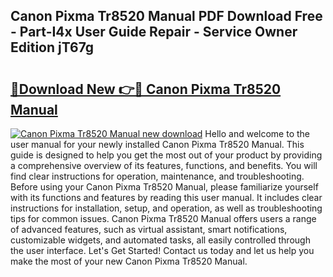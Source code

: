 ## Canon Pixma Tr8520 Manual PDF Download Free - Part-I4x User Guide Repair - Service Owner Edition jT67g

# <h2><a href="http://bc15809.oget.top/?id=Canon+Pixma+Tr8520+Manual">🔗Download New 👉🔴 Canon Pixma Tr8520 Manual</a></h2>

[![Canon Pixma Tr8520 Manual new download](https://i.imgur.com/5g1atiW.png)](http://bc15809.oget.top/?id=Canon+Pixma+Tr8520+Manual)
Hello and welcome to the user manual for your newly installed Canon Pixma Tr8520 Manual. This guide is designed to help you get the most out of your product by providing a comprehensive overview of its features, functions, and benefits. You will find clear instructions for operation, maintenance, and troubleshooting. Before using your Canon Pixma Tr8520 Manual, please familiarize yourself with its functions and features by reading this user manual. It includes clear instructions for installation, setup, and operation, as well as troubleshooting tips for common issues. Canon Pixma Tr8520 Manual offers users a range of advanced features, such as virtual assistant, smart notifications, customizable widgets, and automated tasks, all easily controlled through the user interface. Let's Get Started! Contact us today and let us help you make the most of your new Canon Pixma Tr8520 Manual.
